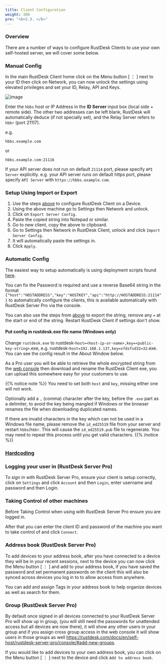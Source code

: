 ```yaml
---
title: Client Configuration
weight: 300
pre: "<b>2.3. </b>"
---
```


### Overview

There are a number of ways to configure RustDesk Clients to use your own self-hosted server, we will cover some below.

### Manual Config

In the main RustDesk Client home click on the Menu button [ &#8942; ] next to your ID then click on Network, you can now unlock the settings using elevated privileges and set your ID, Relay, API and Keys.

![image](/docs/en/self-host/client-configuration/images/network-config.png)

Enter the `hbbs` host or IP Address in the **ID Server** input box (local side + remote side). The other two addresses can be left blank, RustDesk will automatically deduce (if not specially set), and the Relay Server refers to `hbbr` (port 21117).

e.g.

```nolang
hbbs.example.com
```

or

```nolang
hbbs.example.com:21116
```

If your API server does not run on default `21114` port, please specify `API Server` explicitly.
e.g. your API server runs on default https port, please specify `API Server` with `https://hbbs.example.com`.

### Setup Using Import or Export

1. Use the steps [above](/docs/en/self-host/client-configuration/#manual-config) to configure RustDesk Client on a Device.
2. Using the above machine go to Settings then Network and unlock.
3. Click on `Export Server Config`.
4. Paste the copied string into Notepad or similar.
5. Go to new client, copy the above to clipboard.
6. Go to Settings then Network in RustDesk Client, unlock and click `Import Server Config`.
7. It will automatically paste the settings in.
8. Click `Apply`.

### Automatic Config

The easiest way to setup automatically is using deployment scripts found [here](https://rustdesk.com/docs/en/self-host/client-deployment/).

You can fix the Password is required and use a reverse Base64 string in the format `{"host":"HOSTADDRESS","key":"HOSTKEY","api":"http://HOSTADDRESS:21114"}` to automatically configure the clients, this is available automatically with RustDesk Server Pro via the console.

You can also use the steps from [above](/docs/en/self-host/client-configuration/#setup-using-import-or-export) to export the string, remove any `=` at the start or end of the string. Restart RustDesk Client if settings don't show.

#### Put config in rustdesk.exe file name (Windows only)

Change `rustdesk.exe` to rustdesk-`host=<host-ip-or-name>,key=<public-key-string>`.exe, e.g. rustdesk-`host=192.168.1.137,key=xfdsfsd32=32`.exe. You can see the config result in the About Window below.

As a Pro user you will be able to retrieve the whole encrypted string from the [web console](https://rustdesk.com/docs/en/self-host/rustdesk-server-pro/console/) then download and rename the RustDesk Client exe, you can upload this somewhere easy for your customers to use.

<a name="invalidchar"></a>
{{% notice note %}}
You need to set both `host` and `key`, missing either one will not work.

Optionally add a `,` (comma) character after the key, before the `.exe` part as a delimiter, to avoid the key being mangled if Windows or the browser renames the file when downloading duplicated names.

If there are invalid characters in the key which can not be used in a Windows file name, please remove the
`id_ed25519` file from your server and restart `hbbs`/`hbbr`. This will cause the `id_ed25519.pub` file to regenerate. You may need to
repeat this process until you get valid characters.
{{% /notice %}}

### [Hardcoding](/docs/en/self-host/client-configuration/hardcode-settings/)

### Logging your user in (RustDesk Server Pro)
To sign in with RustDesk Server Pro, ensure your client is setup correctly, click on `Settings` and click `Account` and then `Login`, enter username and password and then Login.

### Taking Control of other machines
Before Taking Control when using with RustDesk Server Pro ensure you are logged in.

After that you can enter the client ID and password of the machine you want to take control of and click `Connect`.

### Address book (RustDesk Server Pro)
To add devices to your address book, after you have connected to a device they will be in your recent sessions, next to the device you can now click the Menu button [ &#8942; ] and add to your address book, if you have saved the password and set permanent passwords on the client this will also be synced across devices you log in to to allow access from anywhere.

You can add and assign Tags in your address book to help organize devices as well as search for them.

### Group (RustDesk Server Pro)
By default once signed in all devices connected to your RustDesk Server Pro will show up in group, (you will still need the passwords for unattended access but all devices are now there), it will show any other users in your group and if you assign cross group access in the web console it will show users in those groups as well https://rustdesk.com/docs/en/self-host/rustdesk-server-pro/console/#add-new-groups.

If you would like to add devices to your own address book, you can click on the Menu button [ &#8942; ] next to the device and click `Add to address book`.
